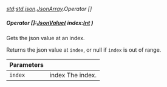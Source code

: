 _[std](../../modules/std/std-module.md):[std.json](../../modules/std/std-json.md).[JsonArray](../../modules/std/std-json-jsonarray.md).Operator []_
##### Operator []:[JsonValue](../../modules/std/std-json-jsonvalue.md)( index:[Int](../../modules/wonkey/wonkey-types-int.md) )
Gets the json value at an index.

Returns the json value at `index`, or null if `index` is out of range.

| Parameters |    |
|:-----------|:---|
| `index` | index The index. |
